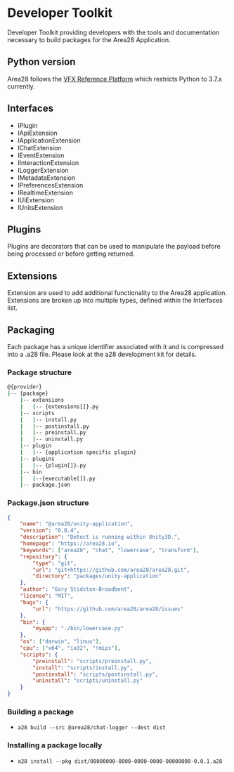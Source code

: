 # Developer Toolkit

Developer Toolkit providing developers with the tools and documentation necessary to build packages for the Area28 Application.

## Python version

Area28 follows the [VFX Reference Platform](https://vfxplatform.com/) which restricts Python to 3.7.x currently.

## Interfaces

-   IPlugin
-   IApiExtension
-   IApplicationExtension
-   IChatExtension
-   IEventExtension
-   IInteractionExtension
-   ILoggerExtension
-   IMetadataExtension
-   IPreferencesExtension
-   IRealtimeExtension
-   IUiExtension
-   IUnitsExtension

## Plugins

Plugins are decorators that can be used to manipulate the payload before being processed or before getting returned.

## Extensions

Extension are used to add additional functionality to the Area28 application. Extensions are broken up into multiple types, defined within the Interfaces list.

## Packaging

Each package has a unique identifier associated with it and is compressed into a .a28 file. Please look at the a28 development kit for details.

### Package structure

```sh
@{provider}
|-- {package}
    |-- extensions
    |   |-- {extensions[]}.py
    |-- scripts
    |   |-- install.py
    |   |-- postinstall.py
    |   |-- preinstall.py
    |   |-- uninstall.py
    |-- plugin
    |   |-- {application specific plugin}
    |-- plugins
    |   |-- {plugin[]}.py
    |-- bin
    |   |--{executable[]}.py
    |-- package.json
```

### Package.json structure

```json
{
    "name": "@area28/unity-application",
    "version": "0.0.4",
    "description": "Detect is running within Unity3D.",
    "homepage": "https://area28.io",
    "keywords": ["area28", "chat", "lowercase", "transform"],
    "repository": {
        "type": "git",
        "url": "git+https://github.com/area28/area28.git",
        "directory": "packages/unity-application"
    },
    "author": "Gary Stidston-Broadbent",
    "license": "MIT",
    "bugs": {
        "url": "https://github.com/area28/area28/issues"
    },
    "bin": {
        "myapp": "./bin/lowercase.py"
    },
    "os": ["darwin", "linux"],
    "cpu": ["x64", "ia32", "!mips"],
    "scripts": {
        "preinstall": "scripts/preinstall.py",
        "install": "scripts/install.py",
        "postinstall": "scripts/postinstall.py",
        "uninstall": "scripts/uninstall.py"
    }
}
```

### Building a package

-   `a28 build --src @area28/chat-logger --dest dist`

### Installing a package locally

-   `a28 install --pkg dist/00000000-0000-0000-0000-00000000-0.0.1.a28`
